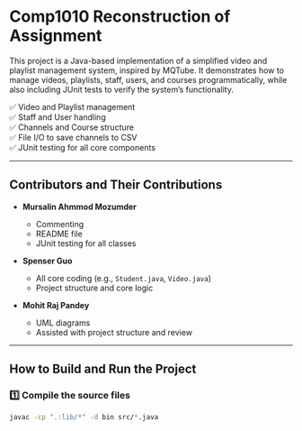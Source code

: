 # Comp1010 Reconstruction of Assignment

This project is a Java-based implementation of a simplified video and playlist management system, inspired by MQTube. It demonstrates how to manage videos, playlists, staff, users, and courses programmatically, while also including JUnit tests to verify the system’s functionality.

✅ Video and Playlist management  
✅ Staff and User handling  
✅ Channels and Course structure  
✅ File I/O to save channels to CSV  
✅ JUnit testing for all core components  

---

## Contributors and Their Contributions

- **Mursalin Ahmmod Mozumder**  
  - Commenting  
  - README file  
  - JUnit testing for all classes  

- **Spenser Guo**  
  - All core coding (e.g., `Student.java`, `Video.java`)  
  - Project structure and core logic  

- **Mohit Raj Pandey**  
  - UML diagrams  
  - Assisted with project structure and review  

---

## How to Build and Run the Project

### 1️⃣ Compile the source files

```bash
javac -cp ".:lib/*" -d bin src/*.java
